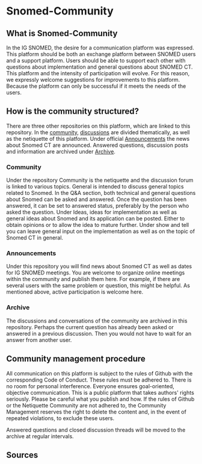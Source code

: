 # Snomed-Community
## What is Snomed-Community

In the IG SNOMED, the desire for a communication platform was expressed. This platform should be both an exchange platform between SNOMED users and a support platform. Users should be able to support each other with questions about implementation and general questions about SNOMED CT. This platform and the intensity of participation will evolve. For this reason, we expressly welcome suggestions for improvements to this platform. Because the platform can only be successful if it meets the needs of the users.

## How is the community structured?
There are three other repositories on this platform, which are linked to this repository. In the [community](https://github.com/ehealthsuisse/Community/blob/main/README.md), [discussions](https://github.com/ehealthsuisse/Community/discussions) are divided thematically, as well as the netiquette of this platform. Under official [Announcements](https://github.com/ehealthsuisse/Announcements/discussions) the news about Snomed CT are announced. Answered questions, discussion posts and information are archived under [Archive]().

### Community
Under the repository Community is the netiquette and the discussion forum is linked to various topics. General is intended to discuss general topics related to Snomed. In the Q&A section, both technical and general questions about Snomed can be asked and answered. Once the question has been answered, it can be set to answered status, preferably by the person who asked the question. Under Ideas, ideas for implementation as well as general ideas about Snomed and its application can be posted. Either to obtain opinions or to allow the idea to mature further. Under show and tell you can leave general input on the implementation as well as on the topic of Snomed CT in general.

### Announcements
Under this repository you will find news about Snomed CT as well as dates for IG SNOMED meetings. You are welcome to organize online meetings within the community and publish them here. For example, if there are several users with the same problem or question, this might be helpful. As mentioned above, active participation is welcome here.

### Archive
The discussions and conversations of the community are archived in this repository. Perhaps the current question has already been asked or answered in a previous discussion. Then you would not have to wait for an answer from another user.

## Community management procedure
All communication on this platform is subject to the rules of Github with the corresponding Code of Conduct. These rules must be adhered to. There is no room for personal interference. Everyone ensures goal-oriented, objective communication. This is a public platform that takes authors' rights seriously. Please be careful what you publish and how. If the rules of Github or the Netiquette Community are not adhered to, the Community Management reserves the right to delete the content and, in the event of repeated violations, to exclude these users.

Answered questions and closed discussion threads will be moved to the archive at regular intervals.

## Sources
